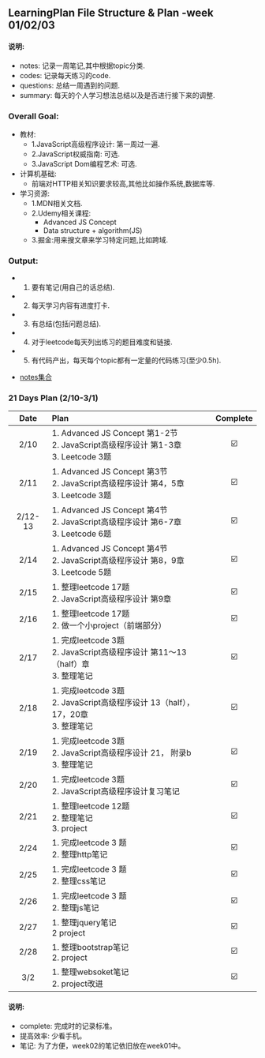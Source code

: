 ## LearningPlan File Structure & Plan -week 01/02/03

#### 说明:  
- notes: 记录一周笔记,其中根据topic分类.
- codes: 记录每天练习的code.
- questions: 总结一周遇到的问题.
- summary: 每天的个人学习想法总结以及是否进行接下来的调整.

### Overall Goal:
- 教材:
  - 1.JavaScript高级程序设计: 第一周过一遍.
  - 2.JavaScript权威指南: 可选.
  - 3.JavaScript Dom编程艺术: 可选.
- 计算机基础:
  - 前端对HTTP相关知识要求较高,其他比如操作系统,数据库等.
- 学习资源:
  - 1.MDN相关文档.
  - 2.Udemy相关课程:
    - Advanced JS Concept
    - Data structure + algorithm(JS)
  - 3.掘金:用来搜文章来学习特定问题,比如跨域.

### Output:

- 1.	要有笔记(用自己的话总结).
- 2.	每天学习内容有进度打卡.
- 3.	有总结(包括问题总结).
- 4.  对于leetcode每天列出练习的题目难度和链接.
- 5.  有代码产出，每天每个topic都有一定量的代码练习(至少0.5h).

- [notes集合](https://github.com/x566chen/learningPlan/blob/master/week-01/notes/README.md)



### 21 Days Plan (2/10-3/1)
Date | Plan | Complete 
:-: | :- | :-: 
2/10 | 1.	Advanced JS Concept  第1-2节<br>2.	JavaScript高级程序设计 第1-3章<br>3.	Leetcode 3题 |  ☑️
2/11 | 1.	Advanced JS Concept  第3节<br>2.	JavaScript高级程序设计 第4，5章<br>3.	Leetcode 3题 |☑️  
2/12-13 | 1. Advanced JS Concept  第4节<br>2.	JavaScript高级程序设计 第6-7章<br>3.	Leetcode 6题 | ☑️
2/14 | 1.	Advanced JS Concept  第4节<br>2.	JavaScript高级程序设计 第8，9章<br>3.	Leetcode 5题 |☑️
2/15 | 1. 整理leetcode 17题 <br>2.	JavaScript高级程序设计 第9章<br> |☑️
2/16 | 1. 整理leetcode 17题 <br>2.	做一个小project（前端部分）<br> |☑️
2/17 | 1. 完成leetcode 3题 <br>2. JavaScript高级程序设计 第11～13（half）章<br>3. 整理笔记|☑️
2/18 | 1. 完成leetcode 3题 <br>2. JavaScript高级程序设计 13（half），17，20章 <br>3. 整理笔记|☑️
2/19 | 1. 完成leetcode 3题 <br>2. JavaScript高级程序设计 21， 附录b <br>3. 整理笔记|☑️
2/20 | 1. 完成leetcode 3题 <br>2. JavaScript高级程序设计复习笔记|☑️
2/21 | 1. 整理leetcode 12题 <br>2. 整理笔记<br> 3. project|☑️
2/24 | 1. 完成leetcode 3 题 <br>2. 整理http笔记 |☑️
2/25 | 1. 完成leetcode 3 题 <br>2. 整理css笔记 |☑️
2/26 | 1. 完成leetcode 3 题 <br>2. 整理js笔记 |☑️
2/27 | 1. 整理jquery笔记<br> 2 project|☑️
2/28 | 1. 整理bootstrap笔记<br> 2. project|☑️
3/2 | 1. 整理websoket笔记<br> 2. project改进|☑️



#### 说明:  
- complete: 完成时的记录标准。
- 提高效率: 少看手机。
- 笔记: 为了方便，week02的笔记依旧放在week01中。